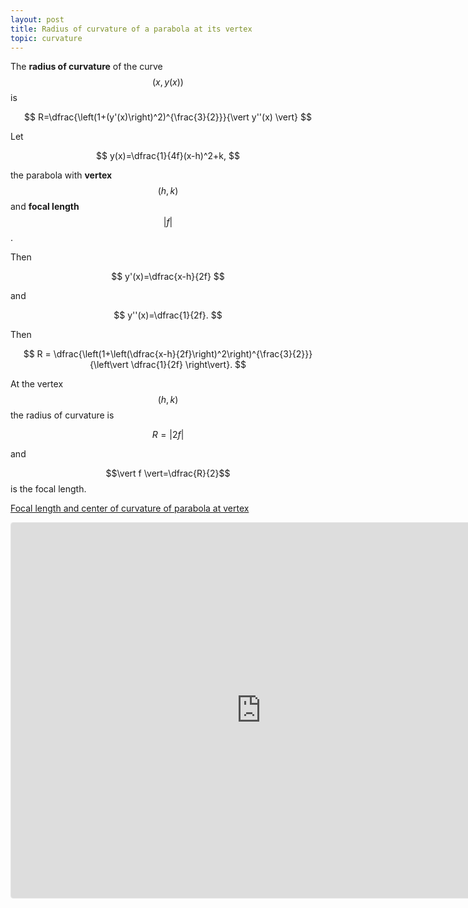 ```yaml
---
layout: post
title: Radius of curvature of a parabola at its vertex
topic: curvature
---
```


The **radius of curvature** of the curve $$(x,y(x))$$ is

$$
R=\dfrac{\left(1+(y'(x)\right)^2)^{\frac{3}{2}}}{\vert y''(x) \vert}
$$


Let

$$
y(x)=\dfrac{1}{4f}(x-h)^2+k,
$$

the parabola with **vertex** $$(h,k)$$ and **focal length** $$\vert f\vert$$.

Then

$$
y'(x)=\dfrac{x-h}{2f}
$$

and

$$
y''(x)=\dfrac{1}{2f}.
$$

Then


$$
R = \dfrac{\left(1+\left(\dfrac{x-h}{2f}\right)^2\right)^{\frac{3}{2}}}{\left\vert \dfrac{1}{2f} \right\vert}.
$$

At the vertex $$(h,k)$$ the radius of curvature is

$$
R = \vert 2f \vert
$$

and

$$\vert f \vert=\dfrac{R}{2}$$ is the focal length.

[Focal length and center of curvature of parabola at vertex](https://www.geogebra.org/calculator/yhby6bjj)

<iframe src="https://www.geogebra.org/calculator/yhby6bjj?embed" width="800" height="600" allowfullscreen style="border: 1px solid #e4e4e4;border-radius: 4px;" frameborder="0"></iframe>